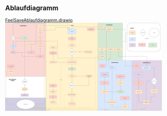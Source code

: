 ## Ablaufdiagramm

[FeelSaveAblaufdiagramm.drawio](./FeelSaveAblaufdiagramm.drawio)
![Ablaufdiagramm](./FeelSaveAblaufdiagramm.drawio.png)
